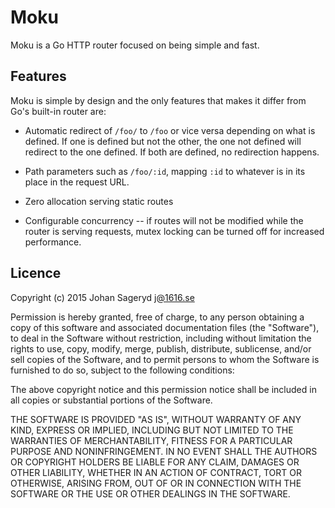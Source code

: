 # Moku
Moku is a Go HTTP router focused on being simple and fast.

## Features
Moku is simple by design and the only features that makes it differ from Go's
built-in router are:

- Automatic redirect of `/foo/` to `/foo` or vice versa depending on what is
  defined. If one is defined but not the other, the one not defined will
  redirect to the one defined. If both are defined, no redirection happens.

- Path parameters such as `/foo/:id`, mapping `:id` to whatever is in its place
  in the request URL.

- Zero allocation serving static routes

- Configurable concurrency -- if routes will not be modified while the router is
  serving requests, mutex locking can be turned off for increased performance.

## Licence
Copyright (c) 2015 Johan Sageryd <j@1616.se>

Permission is hereby granted, free of charge, to any person obtaining a copy of
this software and associated documentation files (the "Software"), to deal in
the Software without restriction, including without limitation the rights to
use, copy, modify, merge, publish, distribute, sublicense, and/or sell copies of
the Software, and to permit persons to whom the Software is furnished to do so,
subject to the following conditions:

The above copyright notice and this permission notice shall be included in all
copies or substantial portions of the Software.

THE SOFTWARE IS PROVIDED "AS IS", WITHOUT WARRANTY OF ANY KIND, EXPRESS OR
IMPLIED, INCLUDING BUT NOT LIMITED TO THE WARRANTIES OF MERCHANTABILITY, FITNESS
FOR A PARTICULAR PURPOSE AND NONINFRINGEMENT. IN NO EVENT SHALL THE AUTHORS OR
COPYRIGHT HOLDERS BE LIABLE FOR ANY CLAIM, DAMAGES OR OTHER LIABILITY, WHETHER
IN AN ACTION OF CONTRACT, TORT OR OTHERWISE, ARISING FROM, OUT OF OR IN
CONNECTION WITH THE SOFTWARE OR THE USE OR OTHER DEALINGS IN THE SOFTWARE.
